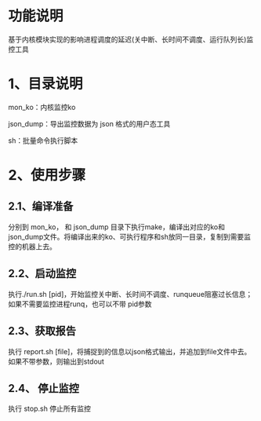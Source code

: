 # 功能说明
基于内核模块实现的影响进程调度的延迟(关中断、长时间不调度、运行队列长)监控工具

# 1、目录说明

mon_ko：内核监控ko

json_dump：导出监控数据为 json 格式的用户态工具

sh：批量命令执行脚本

# 2、使用步骤

## 2.1、编译准备

分别到 mon_ko， 和 json_dump 目录下执行make，编译出对应的ko和json_dump文件。将编译出来的ko、可执行程序和sh放同一目录，复制到需要监控的机器上去。

## 2.2、启动监控

执行./run.sh [pid]，开始监控关中断、长时间不调度、runqueue阻塞过长信息；如果不需要监控进程runq，也可以不带 pid参数

## 2.3、获取报告

执行 report.sh [file]，将捕捉到的信息以json格式输出，并追加到file文件中去。如果不带参数，则输出到stdout

## 2.4、 停止监控

执行 stop.sh 停止所有监控
